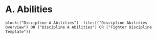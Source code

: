 # A. Abilities
```query
block:("Discipline A Abilities") -file:(("Discipline Abilities Overview") OR ("Discipline A Abilities") OR ("Fighter Discipline Template"))
```
